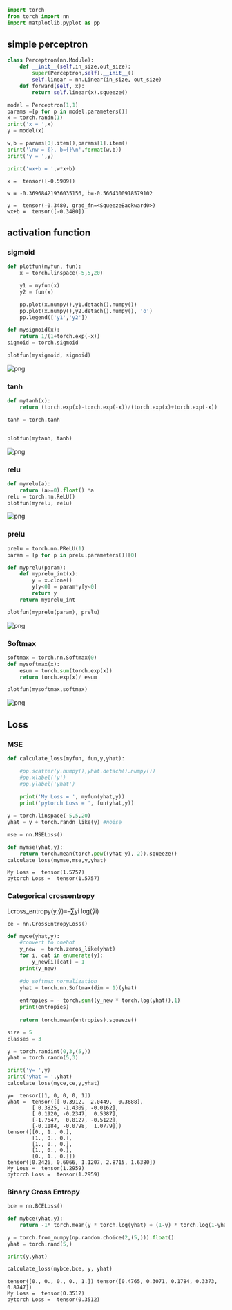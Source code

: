 

```python
import torch
from torch import nn
import matplotlib.pyplot as pp
```

## simple perceptron 


```python
class Perceptron(nn.Module):
    def __init__(self,in_size,out_size):
        super(Perceptron,self).__init__()
        self.linear = nn.Linear(in_size, out_size)
    def forward(self, x):
        return self.linear(x).squeeze()
```


```python
model = Perceptron(1,1)
params =[p for p in model.parameters()]
x = torch.randn(1)
print('x = ',x)
y = model(x)

w,b = params[0].item(),params[1].item()
print('\nw = {}, b={}\n'.format(w,b))
print('y = ',y)

print('wx+b = ',w*x+b)
```

    x =  tensor([-0.5909])
    
    w = -0.36968421936035156, b=-0.5664300918579102
    
    y =  tensor(-0.3480, grad_fn=<SqueezeBackward0>)
    wx+b =  tensor([-0.3480])
    

## activation function

### sigmoid


```python
def plotfun(myfun, fun):
    x = torch.linspace(-5,5,20)

    y1 = myfun(x)
    y2 = fun(x)

    pp.plot(x.numpy(),y1.detach().numpy())
    pp.plot(x.numpy(),y2.detach().numpy(), 'o')
    pp.legend(['y1','y2'])
```


```python
def mysigmoid(x):
    return 1/(1+torch.exp(-x))
sigmoid = torch.sigmoid

plotfun(mysigmoid, sigmoid)
```


![png](output_7_0.png)


### tanh


```python
def mytanh(x):
    return (torch.exp(x)-torch.exp(-x))/(torch.exp(x)+torch.exp(-x))

tanh = torch.tanh


plotfun(mytanh, tanh)
```


![png](output_9_0.png)


### relu


```python
def myrelu(a):
    return (a>=0).float() *a
relu = torch.nn.ReLU()
plotfun(myrelu, relu)

```


![png](output_11_0.png)


### prelu


```python
prelu = torch.nn.PReLU(1)
param = [p for p in prelu.parameters()][0]

def myprelu(param):
    def myprelu_int(x):
        y = x.clone()
        y[y<0] = param*y[y<0]
        return y
    return myprelu_int

plotfun(myprelu(param), prelu)
```


![png](output_13_0.png)


### Softmax


```python
softmax = torch.nn.Softmax(0)
def mysoftmax(x):
    esum = torch.sum(torch.exp(x))
    return torch.exp(x)/ esum

plotfun(mysoftmax,softmax)
```


![png](output_15_0.png)


## Loss

### MSE


```python
def calculate_loss(myfun, fun,y,yhat):

    #pp.scatter(y.numpy(),yhat.detach().numpy())
    #pp.xlabel('y')
    #pp.ylabel('yhat')
    
    print('My Loss = ', myfun(yhat,y))
    print('pytorch Loss = ', fun(yhat,y))
```


```python
y = torch.linspace(-5,5,20)
yhat = y + torch.randn_like(y) #noise

mse = nn.MSELoss()

def mymse(yhat,y):
    return torch.mean(torch.pow((yhat-y), 2)).squeeze()
calculate_loss(mymse,mse,y,yhat)
```

    My Loss =  tensor(1.5757)
    pytorch Loss =  tensor(1.5757)
    

### Categorical crossentropy
Lcross_entropy(y,ŷ)=–∑yi log(ŷi)


```python
ce = nn.CrossEntropyLoss()

def myce(yhat,y):
    #convert to onehot
    y_new  = torch.zeros_like(yhat)
    for i, cat in enumerate(y):
        y_new[i][cat] = 1
    print(y_new)
    
    #do softmax normalization
    yhat = torch.nn.Softmax(dim = 1)(yhat)
    
    entropies = - torch.sum((y_new * torch.log(yhat)),1)
    print(entropies)
    
    return torch.mean(entropies).squeeze()

size = 5
classes = 3

y = torch.randint(0,3,(5,))
yhat = torch.randn(5,3) 

print('y= ',y)
print('yhat = ',yhat)
calculate_loss(myce,ce,y,yhat)
```

    y=  tensor([1, 0, 0, 0, 1])
    yhat =  tensor([[-0.3912,  2.0449,  0.3688],
            [ 0.3825, -1.4309, -0.0162],
            [ 0.1920, -0.2347,  0.5387],
            [-1.7647,  0.8127, -0.5122],
            [-0.1184, -0.0798,  1.0779]])
    tensor([[0., 1., 0.],
            [1., 0., 0.],
            [1., 0., 0.],
            [1., 0., 0.],
            [0., 1., 0.]])
    tensor([0.2426, 0.6066, 1.1207, 2.8715, 1.6380])
    My Loss =  tensor(1.2959)
    pytorch Loss =  tensor(1.2959)
    

### Binary Cross Entropy


```python
bce = nn.BCELoss()

def mybce(yhat,y):
    return -1* torch.mean(y * torch.log(yhat) + (1-y) * torch.log(1-yhat))

y = torch.from_numpy(np.random.choice(2,(5,))).float()
yhat = torch.rand(5,)

print(y,yhat)

calculate_loss(mybce,bce, y, yhat)
```

    tensor([0., 0., 0., 0., 1.]) tensor([0.4765, 0.3071, 0.1784, 0.3373, 0.8747])
    My Loss =  tensor(0.3512)
    pytorch Loss =  tensor(0.3512)
    
